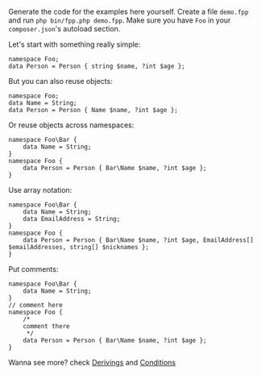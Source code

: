 Generate the code for the examples here yourself.
Create a file `demo.fpp` and run `php bin/fpp.php demo.fpp`.
Make sure you have `Foo` in your `composer.json`'s autoload section.

Let's start with something really simple:

```
namespace Foo;
data Person = Person { string $name, ?int $age };
```

But you can also reuse objects:

```
namespace Foo;
data Name = String;
data Person = Person { Name $name, ?int $age };
```

Or reuse objects across namespaces:

```
namespace Foo\Bar {
    data Name = String;
}
namespace Foo {
    data Person = Person { Bar\Name $name, ?int $age };
}
```

Use array notation:

```
namespace Foo\Bar {
    data Name = String;
    data EmailAddress = String;
}
namespace Foo {
    data Person = Person { Bar\Name $name, ?int $age, EmailAddress[] $emailAddresses, string[] $nicknames };
}
```

Put comments:

```
namespace Foo\Bar {
    data Name = String;
}
// comment here
namespace Foo {
    /*
    comment there
     */
    data Person = Person { Bar\Name $name, ?int $age };
}
```

Wanna see more? check [Derivings](Derivings.md) and [Conditions](Conditions.md)
